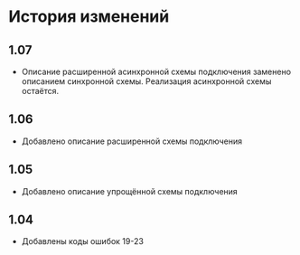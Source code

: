 # История изменений

## 1.07

* Описание расширенной асинхронной схемы подключения заменено описанием синхронной схемы. Реализация асинхронной схемы остаётся.

## 1.06

* Добавлено описание расширенной схемы подключения

## 1.05

* Добавлено описание упрощённой схемы подключения

## 1.04

* Добавлены коды ошибок 19-23

